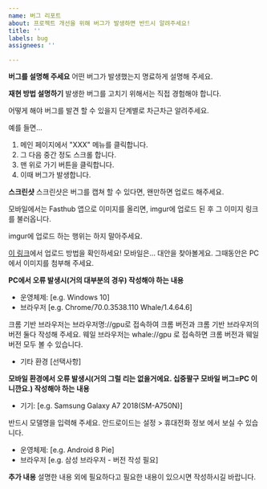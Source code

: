 ```yaml
---
name: 버그 리포트
about: 프로젝트 개선을 위해 버그가 발생하면 반드시 알려주세요!
title: ''
labels: bug
assignees: ''

---
```


**버그를 설명해 주세요**
어떤 버그가 발생했는지 명료하게 설명해 주세요.

**재현 방법 설명하기**
발생한 버그를 고치기 위해서는 직접 경험해야 합니다.

어떻게 해야 버그를 발견 할 수 있을지 단계별로 차근차근 알려주세요.

예를 들면...
1. 메인 페이지에서 "XXX" 메뉴를 클릭합니다.
2. 그 다음 중간 정도 스크롤 합니다.
3. 맨 위로 가기 버튼을 클릭합니다.
4. 이때 버그가 발생합니다.

**스크린샷**
스크린샷은 버그를 캡쳐 할 수 있다면, 왠만하면 업로드 해주세요.

모바일에서는 Fasthub 앱으로 이미지를 올리면, imgur에 업로드 된 후 그 이미지 링크를 불러옵니다.

imgur에 업로드 하는 행위는 하지 말아주세요.

[이 링크](https://ahribori.com/article/5a03bcfd6c9eef13d882e29a)에서 업로드 방법을 확인하세요!
모바일은... 대안을 찾아볼게요. 그때동안은 PC에서 이미지를 첨부해 주세요.

**PC에서 오류 발생시(거의 대부분의 경우) 작성해야 하는 내용**
 - 운영체제: [e.g. Windows 10]
 - 브라우저 [e.g. Chrome/70.0.3538.110 Whale/1.4.64.6]
 
 크롬 기반 브라우저는 브라우저명://gpu로 접속하여 크롬 버전과 크롬 기반 브라우저의 버전 둘다 작성해 주세요. 웨일 브라우저는 whale://gpu 로 접속하면 크롬 버전과 웨일 버전 모두 볼 수 있습니다.
 - 기타 환경 [선택사항]

**모바일 환경에서 오류 발생시(거의 그럴 리는 없을거에요. 십중팔구 모바일 버그=PC 이니깐요.) 작성해야 하는 내용**
 - 기기: [e.g. Samsung Galaxy A7 2018(SM-A750N)]
 
 반드시 모델명을 입력해 주세요. 안드로이드는 설정 > 휴대전화 정보 에서 보실 수 있습니다.
 
 - 운영체제: [e.g. Android 8 Pie]
 - 브라우저 [e.g. 삼성 브라우저 - 버전 작성 필요]

**추가 내용**
설명한 내용 외에 필요하다고 필요한 내용이 있으시면 작성하시길 바랍니다.
